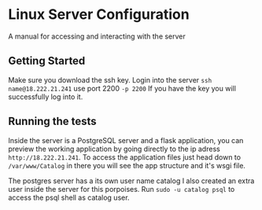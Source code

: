 # Linux Server Configuration
A manual for accessing  and interacting with the server

## Getting Started


Make sure you download the ssh  key.
Login into the server `ssh name@18.222.21.241` use port 2200 `-p 2200`
If you have the key you will successfully log into it.



## Running the tests
Inside the server is a PostgreSQL server and a flask application, you can preview the working application by going directly to the ip adress `http://18.222.21.241`. To access the application files just head down to `/var/www/Catalog` in there you will see the app structure and it's wsgi file.

The postgres server has a its own user name catalog I also created an extra user inside the server for this porpoises. Run `sudo -u catalog psql`  to access the psql shell as catalog user.



